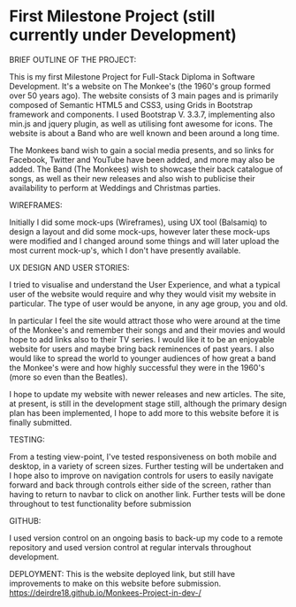 
# First Milestone Project (still currently under Development)

BRIEF OUTLINE OF THE PROJECT:

This is my first Milestone Project for Full-Stack Diploma in Software Development. It's a website on The Monkee's (the 1960's group formed over 50 years ago). The website consists of 3 main pages and is primarily composed of Semantic HTML5 and CSS3, using Grids in Bootstrap framework and components. I used Bootstrap V. 3.3.7, implementing also min.js and jquery plugin, as well as utilising font awesome for icons. The website is about a Band who are well known and been around a long time. 

The Monkees band wish to gain a social media presents, and so links for Facebook, Twitter and YouTube have been added, and more may also be added. The Band (The Monkees) wish to showcase their back catalogue of songs, as well as their new releases and also wish to publicise their availability to perform at Weddings and Christmas parties.

WIREFRAMES:

Initially I did some mock-ups (Wireframes), using UX tool (Balsamiq) to design a layout and did some mock-ups, however later these mock-ups were modified and I changed around some things and will later upload the most current mock-up's, which I don't have presently available.

UX DESIGN AND USER STORIES:

I tried to visualise and understand the User Experience, and what a typical user of the website would require and why they would visit my website in particular. The type of user would be anyone, in any age group, you and old. 

In particular I feel the site would attract those who were around at the time of the Monkee's and remember their songs and and their movies and would hope to add links also to their TV series. I would like it to be an enjoyable website for users and maybe bring back reminences of past years. I also would like to spread the world to younger audiences of how great a band the Monkee's were and how highly successful they were in the 1960's (more so even than the Beatles). 

I hope to update my website with newer releases and new articles. The site, at present, is still in the development stage still, although the primary design plan has been implemented, I hope to add more to this website before it is finally submitted.

TESTING:

From a testing view-point, I've tested responsiveness on both mobile and desktop, in a variety of screen sizes. Further testing will be undertaken and I hope also to improve on navigation controls for users to easily navigate forward and back through controls either side of the screen, rather than having to return to navbar to click on another link. Further tests will be done throughout to test functionality before submission

GITHUB:

I used version control on an ongoing basis to back-up my code to a remote repository and used version control at regular intervals throughout development.

DEPLOYMENT:
This is the website deployed link, but still have improvements to make on this website before submission. 
https://deirdre18.github.io/Monkees-Project-in-dev-/
